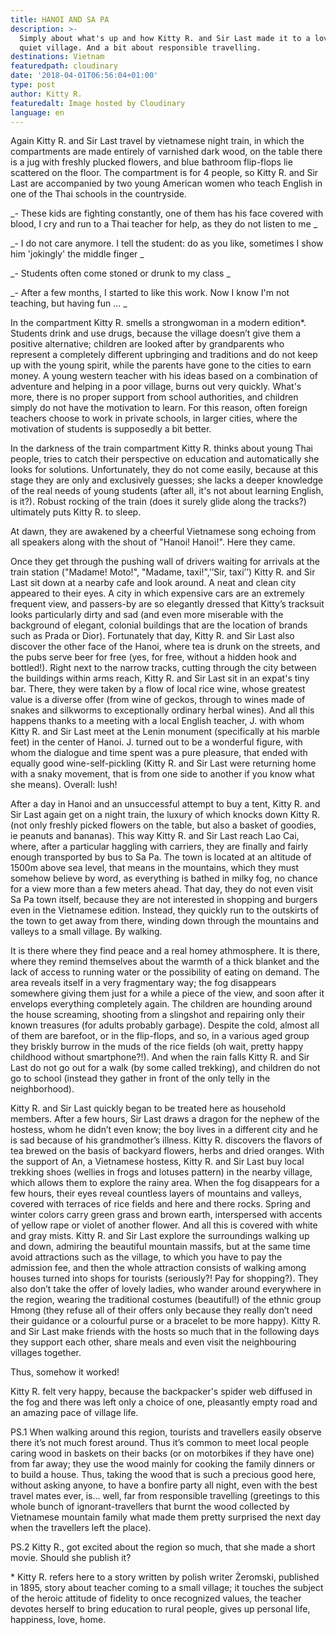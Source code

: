```yaml
---
title: HANOI AND SA PA
description: >-
  Simply about what's up and how Kitty R. and Sir Last made it to a lovely,
  quiet village. And a bit about responsible travelling. 
destinations: Vietnam
featuredpath: cloudinary
date: '2018-04-01T06:56:04+01:00'
type: post
author: Kitty R.
featuredalt: Image hosted by Cloudinary
language: en
---
```

Again Kitty R. and Sir Last travel by vietnamese night train, in which the compartments are made entirely of varnished dark wood, on the table there is a jug with freshly plucked flowers, and blue bathroom flip-flops lie scattered on the floor. The compartment is for 4 people, so Kitty R. and Sir Last  are accompanied by two young American women who teach English in one of the Thai schools in the countryside.

_\- These kids are fighting constantly, one of them has his face covered with blood, I cry and run to a Thai teacher for help, as they do not listen to me
_

_\- I do not care anymore. I tell the student: do as you like, sometimes I show him 'jokingly' the middle finger
_

_\- Students often come stoned or drunk to my class
_

_\- After a few months, I started to like this work. Now I know I'm not teaching, but having fun ...
_

In the compartment Kitty R. smells a strongwoman in a modern edition*. Students drink and use drugs, because the village doesn’t give them a positive alternative; children are looked after by grandparents who represent a completely different upbringing and traditions and do not keep up with the young spirit, while the parents have gone to the cities to earn money. A young western teacher with his ideas based on a combination of adventure and helping in a poor village, burns out very quickly. What's more, there is no proper support from school authorities, and children simply do not have the motivation to learn. For this reason, often foreign teachers choose to work in private schools, in larger cities, where the motivation of students is supposedly a bit better.

In the darkness of the train compartment Kitty R. thinks about young Thai people, tries to catch their perspective on education and automatically she looks for solutions. Unfortunately, they do not come easily, because at this stage they are only and exclusively guesses; she lacks a deeper knowledge of the real needs of young students (after all, it's not about learning English, is it?). Robust rocking of the train (does it surely glide along the tracks?) ultimately puts Kitty R. to sleep.

At dawn, they are awakened by a cheerful Vietnamese song echoing from all speakers along with the shout of "Hanoi! Hanoi!". Here they came.

Once they get through the pushing wall of drivers waiting for arrivals at the train station ("Madame! Moto!", "Madame, taxi!",’’Sir, taxi’’) Kitty R. and Sir Last sit down at a nearby cafe and look around. A neat and clean city appeared to their eyes. A city in which expensive cars are an extremely frequent view, and passers-by are so elegantly dressed that Kitty’s tracksuit looks particularly dirty and sad (and even more miserable with the background of elegant, colonial buildings that are the location of brands such as Prada or Dior). Fortunately that day, Kitty R. and Sir Last also discover the other face of the Hanoi, where tea is drunk on the streets, and the pubs serve beer for free (yes, for free, without a hidden hook and bottled!). Right next to the narrow tracks, cutting through the city between the buildings within arms reach, Kitty R. and Sir Last sit in an expat's tiny bar. There, they were taken by a flow of local rice wine, whose greatest value is a diverse offer (from wine of geckos, through to wines made of snakes and silkworms to exceptionally ordinary herbal wines). And all this happens thanks to a meeting with a local English teacher, J. with whom Kitty R. and Sir Last meet at the Lenin monument (specifically at his marble feet) in the center of Hanoi. J. turned out to be a wonderful figure, with whom the dialogue and time spent was a pure pleasure, that ended with equally good wine-self-pickling (Kitty R. and Sir Last were returning home with a snaky movement, that is from one side to another if you know what she means). Overall: lush!

After a day in Hanoi and an unsuccessful attempt to buy a tent, Kitty R. and Sir Last again get on a night train, the luxury of which knocks down Kitty R. (not only freshly picked flowers on the table, but also a basket of goodies, ie peanuts and bananas). This way Kitty R. and Sir Last reach Lao Cai, where, after a particular haggling with carriers, they are finally and fairly enough transported by bus to Sa Pa. The town is located at an altitude of 1500m above sea level, that means in the mountains, which they must somehow believe by word, as everything is bathed in milky fog, no chance for a view more than a few meters ahead. That day, they do not even visit Sa Pa town itself, because they are not interested in shopping and burgers even in the Vietnamese edition. Instead, they quickly run to the outskirts of the town to get away from there, winding down through the mountains and valleys to a small village. By walking.

It is there where they find peace and a real homey athmosphere. It is there, where they remind themselves about the warmth of a thick blanket and the lack of access to running water or the possibility of eating on demand. The area reveals itself in a very fragmentary way; the fog disappears somewhere giving them just for a while a piece of the view, and soon after it envelops everything completely again. The children are hounding around the house screaming, shooting from a slingshot and repairing only their known treasures (for adults probably garbage). Despite the cold, almost all of them are barefoot, or in the flip-flops, and so, in a various aged group they briskly burrow in the muds of the rice fields (oh wait, pretty happy childhood without smartphone?!). And when the rain falls Kitty R. and Sir Last do not go out for a walk (by some called trekking), and children do not go to school (instead they gather in front of the only telly in the neighborhood).

Kitty R. and Sir Last quickly began to be treated here as household members. After a few hours, Sir Last draws a dragon for the nephew of the hostess, whom he didn’t even know; the boy lives in a different city and he is sad because of his grandmother’s illness. Kitty R. discovers the flavors of tea brewed on the basis of backyard flowers, herbs and dried oranges. With the support of An, a Vietnamese hostess, Kitty R. and Sir Last buy local trekking shoes (wellies in frogs and lotuses pattern) in the nearby village, which allows them to explore the rainy area. When the fog disappears for a few hours, their eyes reveal countless layers of mountains and valleys, covered with terraces of rice fields and here and there rocks. Spring and winter colors carry green grass and brown earth, interspersed with accents of yellow rape or violet of another flower. And all this is covered with white and gray mists. Kitty R. and Sir Last explore the surroundings walking up and down, admiring the beautiful mountain massifs, but at the same time avoid attractions such as the village, to which you have to pay the admission fee, and then the whole attraction consists of walking among houses turned into shops for tourists (seriously?! Pay for shopping?). They also don’t take the offer of lovely ladies, who wander around everywhere in the region, wearing the traditional costumes (beautiful!) of the ethnic group Hmong (they refuse all of their offers only because they really don’t need their guidance or a colourful purse or a bracelet to be more happy). Kitty R. and Sir Last make friends with the hosts so much that in the following days they support each other, share meals and even visit the neighbouring villages together.

Thus, somehow it worked!

Kitty R. felt very happy, because the backpacker's spider web diffused in the fog and there was left only a choice of one, pleasantly empty road and an amazing pace of village life.

PS.1 When walking around this region, tourists and travellers easily observe there it’s not much forest around. Thus it’s common to meet local people caring wood in baskets on their backs (or on motorbikes if they have one) from far away; they use the wood mainly for cooking the family dinners or to build a house. Thus, taking the wood that is such a precious good here, without asking anyone, to have a bonfire party all night, even with the best travel mates ever, is… well, far from responsible travelling (greetings to this whole bunch of ignorant-travellers that burnt the wood collected by Vietnamese mountain family what made them pretty surprised the next day when the travellers left the place). 

PS.2 Kitty R., got excited about the region so much, that she made a short movie. Should she publish it? 

\* Kitty R. refers here to a story written by polish writer Żeromski, published in 1895, story about teacher coming to a small village; it touches the subject of the heroic attitude of fidelity to once recognized values, the teacher devotes herself to bring education to rural people, gives up personal life, happiness, love, home.
